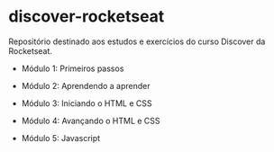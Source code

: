 # discover-rocketseat
Repositório destinado aos estudos e exercícios do curso Discover da Rocketseat.

- Módulo 1: Primeiros passos

- Módulo 2: Aprendendo a aprender

- Módulo 3: Iniciando o HTML e CSS

- Módulo 4: Avançando o HTML e CSS

- Módulo 5: Javascript
